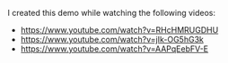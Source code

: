 I created this demo while watching the following videos:
- https://www.youtube.com/watch?v=RHcHMRUGDHU
- https://www.youtube.com/watch?v=jIk-OG5hG3k
- https://www.youtube.com/watch?v=AAPqEebFV-E